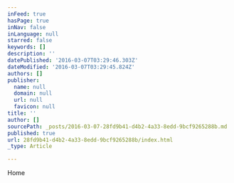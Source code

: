 ```yaml
---
inFeed: true
hasPage: true
inNav: false
inLanguage: null
starred: false
keywords: []
description: ''
datePublished: '2016-03-07T03:29:46.303Z'
dateModified: '2016-03-07T03:29:45.824Z'
authors: []
publisher:
  name: null
  domain: null
  url: null
  favicon: null
title: ''
author: []
sourcePath: _posts/2016-03-07-28fd9b41-d4b2-4a33-8edd-9bcf9265288b.md
published: true
url: 28fd9b41-d4b2-4a33-8edd-9bcf9265288b/index.html
_type: Article

---
```

Home